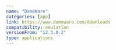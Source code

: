 ```yaml
---
name: "DameWare"
categories: [app]
link: https://www.dameware.com/downloads
compatibility: emulation
versionFrom: "12.3.0.2"
type: applications
---
```


